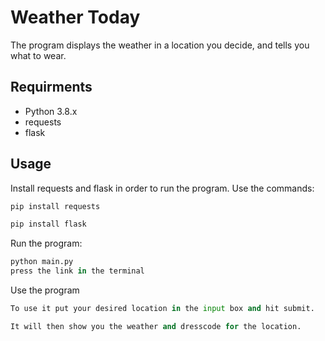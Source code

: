 # Weather Today

The program displays the weather in a location you decide, and tells you what to wear. 

## Requirments 

* Python 3.8.x
* requests
* flask 

## Usage 

Install requests and flask in order to run the program. 
Use the commands:
```bash 
pip install requests 

pip install flask 
```

Run the program:
```python
python main.py
press the link in the terminal

```

Use the program

```python
To use it put your desired location in the input box and hit submit. 

It will then show you the weather and dresscode for the location. 
```